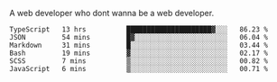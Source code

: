 A web developer who dont wanna be a web developer.

<!--START_SECTION:waka-->

```text
TypeScript   13 hrs          █████████████████████▓░░░   86.23 %
JSON         54 mins         █▓░░░░░░░░░░░░░░░░░░░░░░░   06.04 %
Markdown     31 mins         █░░░░░░░░░░░░░░░░░░░░░░░░   03.44 %
Bash         19 mins         ▓░░░░░░░░░░░░░░░░░░░░░░░░   02.17 %
SCSS         7 mins          ▒░░░░░░░░░░░░░░░░░░░░░░░░   00.82 %
JavaScript   6 mins          ▒░░░░░░░░░░░░░░░░░░░░░░░░   00.71 %
```

<!--END_SECTION:waka-->

